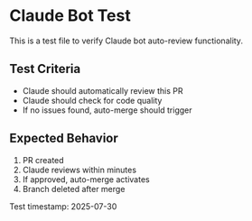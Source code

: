 # Claude Bot Test

This is a test file to verify Claude bot auto-review functionality.

## Test Criteria
- Claude should automatically review this PR
- Claude should check for code quality
- If no issues found, auto-merge should trigger

## Expected Behavior
1. PR created
2. Claude reviews within minutes
3. If approved, auto-merge activates
4. Branch deleted after merge

Test timestamp: 2025-07-30